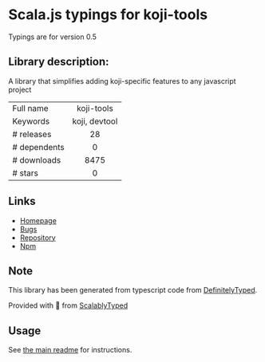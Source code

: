 
# Scala.js typings for koji-tools

Typings are for version 0.5

## Library description:
A library that simplifies adding koji-specific features to any javascript project

|                    |                 |
| ------------------ | :-------------: |
| Full name          | koji-tools |
| Keywords           | koji, devtool |
| # releases         | 28 |
| # dependents       | 0 |
| # downloads        | 8475 |
| # stars            | 0 |

## Links
- [Homepage](https://gokoji.com)
- [Bugs](https://github.com/madewithkoji/koji-tools/issues)
- [Repository](https://github.com/madewithkoji/koji-tools)
- [Npm](https://www.npmjs.com/package/koji-tools)
    


## Note
This library has been generated from typescript code from [DefinitelyTyped](https://definitelytyped.org).

Provided with :purple_heart: from [ScalablyTyped](https://github.com/oyvindberg/ScalablyTyped)

## Usage
See [the main readme](../../readme.md) for instructions.


